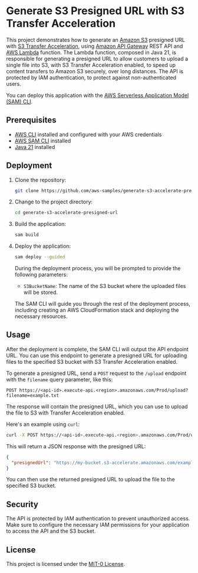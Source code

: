 # Generate S3 Presigned URL with S3 Transfer Acceleration

This project demonstrates how to generate an [Amazon S3](https://aws.amazon.com/s3/) presigned URL with [S3 Transfer Acceleration](https://aws.amazon.com/s3/transfer-acceleration/), using [Amazon API Gateway](https://aws.amazon.com/api-gateway/) REST API and [AWS Lambda](https://aws.amazon.com/lambda/) function. The Lambda function, composed in Java 21, is responsible for generating a presigned URL to allow customers to upload a single file into S3, with S3 Transfer Acceleration enabled, to speed up content transfers to Amazon S3 securely, over long distances. The API is protected by IAM authentication, to protect against non-authenticated users.

You can deploy this application with the [AWS Serverless Application Model (SAM) CLI](https://docs.aws.amazon.com/serverless-application-model/latest/developerguide/what-is-sam.html).

## Prerequisites

- [AWS CLI](https://aws.amazon.com/cli/) installed and configured with your AWS credentials
- [AWS SAM CLI](https://docs.aws.amazon.com/serverless-application-model/latest/developerguide/install-sam-cli.html) installed
- [Java 21](https://www.oracle.com/java/technologies/javase/jdk21-archive-downloads.html) installed

## Deployment

1. Clone the repository:

   ```bash
   git clone https://github.com/aws-samples/generate-s3-accelerate-presigned-url.git
   ```

2. Change to the project directory:

   ```bash
   cd generate-s3-accelerate-presigned-url
   ```

3. Build the application:

   ```bash
   sam build
   ```

4. Deploy the application:

   ```bash
   sam deploy --guided
   ```

   During the deployment process, you will be prompted to provide the following parameters:

   - `S3BucketName`: The name of the S3 bucket where the uploaded files will be stored.

   The SAM CLI will guide you through the rest of the deployment process, including creating an AWS CloudFormation stack and deploying the necessary resources.

## Usage

After the deployment is complete, the SAM CLI will output the API endpoint URL. You can use this endpoint to generate a presigned URL for uploading files to the specified S3 bucket with S3 Transfer Acceleration enabled.

To generate a presigned URL, send a `POST` request to the `/upload` endpoint with the `filename` query parameter, like this:

```
POST https://<api-id>.execute-api.<region>.amazonaws.com/Prod/upload?filename=example.txt
```

The response will contain the presigned URL, which you can use to upload the file to S3 with Transfer Acceleration enabled.

Here's an example using `curl`:

```bash
curl -X POST https://<api-id>.execute-api.<region>.amazonaws.com/Prod/upload?filename=example.txt
```

This will return a JSON response with the presigned URL:

```json
{
  "presignedUrl": "https://my-bucket.s3-accelerate.amazonaws.com/example.txt?....."
}
```

You can then use the returned presigned URL to upload the file to the specified S3 bucket.

## Security

The API is protected by IAM authentication to prevent unauthorized access. Make sure to configure the necessary IAM permissions for your application to access the API and the S3 bucket.

## License

This project is licensed under the [MIT-0 License](LICENSE).
